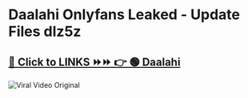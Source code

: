 
 # Daalahi Onlyfans Leaked - Update Files dlz5z

## <h2><a href="https://clipsfans.com/Daalahi&ref=git">🔗 Click to LINKS ⏩⏩ 👉 🟢 Daalahi </a></h2>

<a href="https://clipsfans.com/Daalahi&ref=git" rel="nofollow" data-target="animated-image.originalLink"><img src="https://i.ibb.co.com/xMMVF88/686577567.gif" alt="Viral Video Original" style="max-width: 100%; display: inline-block;" data-target="animated-image.originalImage"></a>


